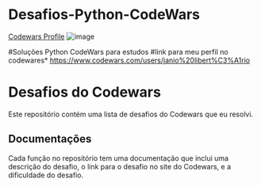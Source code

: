 # Desafios-Python-CodeWars
[Codewars Profile](https://www.codewars.com/users/janio%20libert%C3%A1rio)
![image](https://github.com/IseppeAncap/Desafios-Python-CodeWars/assets/141202141/2490b4af-b5e3-4105-afe0-c09c41049924)


#Soluções Python CodeWars para estudos 
#link para meu perfil no codewares* https://www.codewars.com/users/janio%20libert%C3%A1rio
# Desafios do Codewars

Este repositório contém uma lista de desafios do Codewars que eu resolvi.

## Documentações

Cada função no repositório tem uma documentação que inclui uma descrição do desafio, o link para o desafio no site do Codewars, e a dificuldade do desafio.
